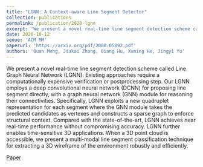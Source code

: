 ```yaml
---
title: "LGNN: A Context-aware Line Segment Detector"
collection: publications
permalink: /publication/2020-lgnn
excerpt: 'We present a novel real-time line segment detection scheme called Line Graph Neural Network (LGNN).'
date: 2020-10-12
venue: 'ACM MM'
paperurl: 'https://arxiv.org/pdf/2008.05892.pdf'
authors: 'Quan Meng, Jiakai Zhang, Qiang Hu, Xuming He, Jingyi Yu'
---
```

We present a novel real-time line segment detection scheme called Line Graph Neural Network (LGNN). Existing approaches require a computationally expensive verification or postprocessing step. Our LGNN employs a deep convolutional neural network (DCNN) for proposing line segment directly, with a graph neural network (GNN) module for reasoning their connectivities. Specifically, LGNN exploits a new quadruplet representation for each segment where the GNN module takes the predicted candidates as vertexes and constructs a sparse graph to enforce structural context. Compared with the state-of-the-art, LGNN achieves near real-time performance without compromising accuracy. LGNN further enables time-sensitive 3D applications. When a 3D point cloud is accessible, we present a multi-modal line segment classification technique for extracting a 3D wireframe of the environment robustly and efficiently.

[Paper](https://arxiv.org/pdf/2008.05892.pdf)
